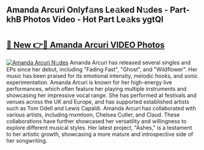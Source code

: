 ## Amanda Arcuri Onlyf𝚊ns Le𝚊ked N𝚞des - Part-khB Photos Video - Hot Part Le𝚊ks ygtQI

# <h2><a href="http://ac42130.deff.icu/?id=Amanda+Arcuri">🔗 New 👉🔴 Amanda Arcuri VIDEO Photos</a></h2>

[![Amanda Arcuri N𝚞des](https://i.imgur.com/rIISA9y.gif)](http://ac42130.deff.icu/?id=Amanda+Arcuri)
Amanda Arcuri has released several singles and EPs since her debut, including "Fading Fast", "Ghost", and "Wildflower". Her music has been praised for its emotional intensity, melodic hooks, and sonic experimentation. Amanda Arcuri is known for her high-energy live performances, which often feature her playing multiple instruments and showcasing her impressive vocal range. She has performed at festivals and venues across the UK and Europe, and has supported established artists such as Tom Odell and Lewis Capaldi. Amanda Arcuri has collaborated with various artists, including mxmtoon, Chelsea Cutler, and Claud. These collaborations have further showcased her versatility and willingness to explore different musical styles. Her latest project, "Ashes," is a testament to her artistic growth, showcasing a more mature and introspective side of her songwriting.
